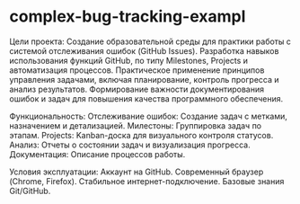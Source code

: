 # complex-bug-tracking-exampl

Цели проекта:
Создание образовательной среды для практики работы с системой отслеживания ошибок (GitHub Issues).
Разработка навыков использования функций GitHub, по типу Milestones, Projects и автоматизация процессов.
Практическое применение принципов управления задачами, включая планирование, контроль прогресса и анализ результатов.
Формирование важности документирования ошибок и задач для повышения качества программного обеспечения.

Функциональность:
Отслеживание ошибок: Создание задач с метками, назначением и детализацией.
Милестоны: Группировка задач по этапам.
Projects: Kanban-доска для визуального контроля статусов.
Анализ: Отчеты о состоянии задач и визуализация прогресса.
Документация: Описание процессов работы.

Условия эксплуатации:
Аккаунт на GitHub.
Современный браузер (Chrome, Firefox).
Стабильное интернет-подключение.
Базовые знания Git/GitHub.
